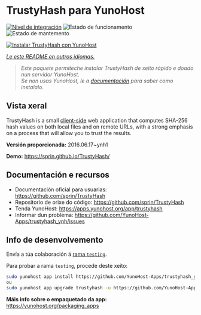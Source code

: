<!--
NOTA: Este README foi creado automáticamente por <https://github.com/YunoHost/apps/tree/master/tools/readme_generator>
NON debe editarse manualmente.
-->

# TrustyHash para YunoHost

[![Nivel de integración](https://dash.yunohost.org/integration/trustyhash.svg)](https://dash.yunohost.org/appci/app/trustyhash) ![Estado de funcionamento](https://ci-apps.yunohost.org/ci/badges/trustyhash.status.svg) ![Estado de mantemento](https://ci-apps.yunohost.org/ci/badges/trustyhash.maintain.svg)

[![Instalar TrustyHash con YunoHost](https://install-app.yunohost.org/install-with-yunohost.svg)](https://install-app.yunohost.org/?app=trustyhash)

*[Le este README en outros idiomas.](./ALL_README.md)*

> *Este paquete permíteche instalar TrustyHash de xeito rápido e doado nun servidor YunoHost.*  
> *Se non usas YunoHost, le a [documentación](https://yunohost.org/install) para saber como instalalo.*

## Vista xeral

TrustyHash is a small [client-side](https://unhosted.org/) web application that
computes SHA-256 hash values on both local files and on remote URLs, with a
strong emphasis on a process that will allow you to trust the results.


**Versión proporcionada:** 2016.06.17~ynh1

**Demo:** <https://sprin.github.io/TrustyHash/>
## Documentación e recursos

- Documentación oficial para usuarias: <https://github.com/sprin/TrustyHash>
- Repositorio de orixe do código: <https://github.com/sprin/TrustyHash>
- Tenda YunoHost: <https://apps.yunohost.org/app/trustyhash>
- Informar dun problema: <https://github.com/YunoHost-Apps/trustyhash_ynh/issues>

## Info de desenvolvemento

Envía a túa colaboración á [rama `testing`](https://github.com/YunoHost-Apps/trustyhash_ynh/tree/testing).

Para probar a rama `testing`, procede deste xeito:

```bash
sudo yunohost app install https://github.com/YunoHost-Apps/trustyhash_ynh/tree/testing --debug
ou
sudo yunohost app upgrade trustyhash -u https://github.com/YunoHost-Apps/trustyhash_ynh/tree/testing --debug
```

**Máis info sobre o empaquetado da app:** <https://yunohost.org/packaging_apps>
